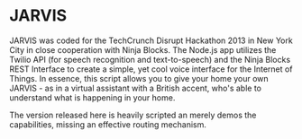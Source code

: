 JARVIS
======

JARVIS was coded for the TechCrunch Disrupt Hackathon 2013 in New York City in close cooperation with Ninja Blocks.
The Node.js app utilizes the Twilio API (for speech recognition and text-to-speech) and the Ninja Blocks REST Interface
to create a simple, yet cool voice interface for the Internet of Things. In essence, this script allows you to give your
home your own JARVIS - as in a virtual assistant with a British accent, who's able to understand what is happening in
your home.

The version released here is heavily scripted an merely demos the capabilities, missing an effective routing mechanism.

